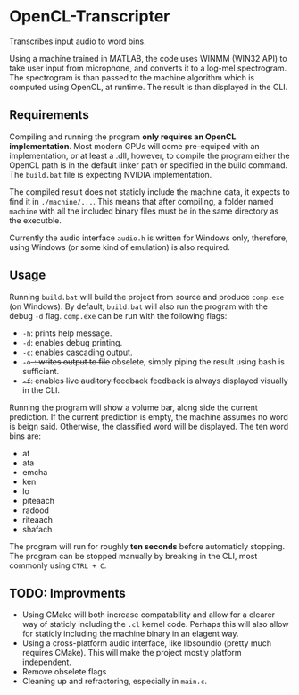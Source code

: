 # OpenCL-Transcripter
Transcribes input audio to word bins.

Using a machine trained in MATLAB, the code uses WINMM (WIN32 API) to take user input from microphone, and converts it to a log-mel spectrogram.
The spectrogram is than passed to the machine algorithm which is computed using OpenCL, at runtime. The result is than displayed in the CLI.

## Requirements
Compiling and running the program **only requires an OpenCL implementation**. Most modern GPUs will come pre-equiped with an implementation, or at least a .dll,
however, to compile the program either the OpenCL path is in the default linker path or specified in the build command. The `build.bat` file is
expecting NVIDIA implementation.

The compiled result does not staticly include the machine data, it expects to find it in `./machine/...`. This means that after compiling, a
folder named `machine` with all the included binary files must be in the same directory as the executble.

Currently the audio interface `audio.h` is written for Windows only, therefore, using Windows (or some kind of emulation) is also required.

## Usage
Running `build.bat` will build the project from source and produce `comp.exe` (on Windows).
By default, `build.bat` will also run the program with the debug `-d` flag.
`comp.exe` can be run with the following flags:
- `-h`: prints help message.
- `-d`: enables debug printing.
- `-c`: enables cascading output.
- ~~`-o`-: writes output to file~~ obselete, simply piping the result using bash is sufficiant.
- ~~`-f`: enables live auditory feedback~~ feedback is always displayed visually in the CLI.

Running the program will show a volume bar, along side the current prediction. If the current prediction is empty, the machine assumes
no word is beign said. Otherwise, the classified word will be displayed. 
The ten word bins are:
- at
- ata
- emcha
- ken
- lo
- piteaach
- radood
- riteaach
- shafach

The program will run for roughly **ten seconds** before automaticly stopping. The program can be stopped manually by breaking in the CLI,
most commonly using `CTRL + C`.

## TODO: Improvments
- Using CMake will both increase compatability and allow for a clearer way of staticly including the `.cl` kernel code. Perhaps this will also allow for
staticly including the machine binary in an elagent way.
- Using a cross-platform audio interface, like libsoundio (pretty much requires CMake). This will make the project mostly platform independent.
- Remove obselete flags
- Cleaning up and refractoring, especially in `main.c`.
